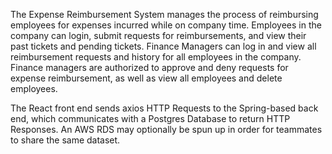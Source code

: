 The Expense Reimbursement System manages the process of reimbursing employees for expenses incurred while on company time. Employees in the company can login, submit requests for reimbursements, and view their past tickets and pending tickets. Finance Managers can log in and view all reimbursement requests and history for all employees in the company. Finance managers are authorized to approve and deny requests for expense reimbursement, as well as view all employees and delete employees.

The React front end sends axios HTTP Requests to the Spring-based back end, which communicates with a Postgres Database to return HTTP Responses. An AWS RDS may optionally be spun up in order for teammates to share the same dataset.
